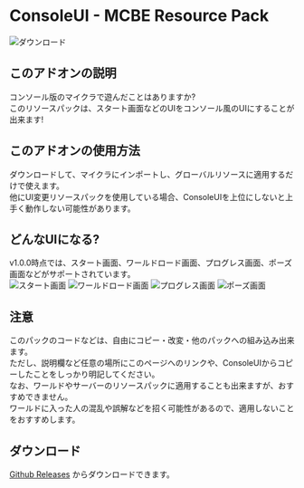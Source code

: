 # ConsoleUI - MCBE Resource Pack
![ダウンロード](https://img.shields.io/github/downloads/Gotemba912/ConsoleUI/total?style=plastic)
## このアドオンの説明
コンソール版のマイクラで遊んだことはありますか?  
このリソースパックは、スタート画面などのUIをコンソール風のUIにすることが出来ます!  

## このアドオンの使用方法
ダウンロードして、マイクラにインポートし、グローバルリソースに適用するだけで使えます。  
他にUI変更リソースパックを使用している場合、ConsoleUIを上位にしないと上手く動作しない可能性があります。  

## どんなUIになる?
v1.0.0時点では、スタート画面、ワールドロード画面、プログレス画面、ポーズ画面などがサポートされています。  
![スタート画面](https://gotemba912.github.io/minecraft_addons/images/cui_1.png "スタート画面")
![ワールドロード画面](https://gotemba912.github.io/minecraft_addons/images/cui_2.png "ワールドロード画面")
![プログレス画面](https://gotemba912.github.io/minecraft_addons/images/cui_3.png "ワールドロード画面")
![ポーズ画面](https://gotemba912.github.io/minecraft_addons/images/cui_4.png "ワールドロード画面")

## 注意
このパックのコードなどは、自由にコピー・改変・他のパックへの組み込み出来ます。  
ただし、説明欄など任意の場所にこのページへのリンクや、ConsoleUIからコピーしたことをしっかり明記してください。  
なお、ワールドやサーバーのリソースパックに適用することも出来ますが、おすすめできません。  
ワールドに入った人の混乱や誤解などを招く可能性があるので、適用しないことをおすすめします。  
## ダウンロード  
[Github Releases](https://github.com/Gotemba912/ConsoleUI/releases/) からダウンロードできます。